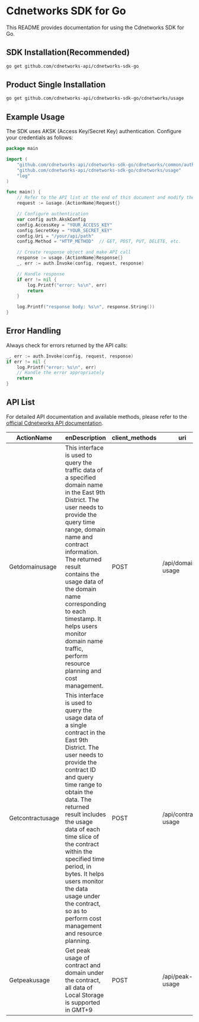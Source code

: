 # Cdnetworks SDK for Go

This README provides documentation for using the Cdnetworks SDK for Go.

## SDK Installation(Recommended)

```bash
go get github.com/cdnetworks-api/cdnetworks-sdk-go
```

## Product Single Installation

```bash
go get github.com/cdnetworks-api/cdnetworks-sdk-go/cdnetworks/usage
```

## Example Usage

The SDK uses AKSK (Access Key/Secret Key) authentication. Configure your credentials as follows:

```go
package main

import (
    "github.com/cdnetworks-api/cdnetworks-sdk-go/cdnetworks/common/auth"
    "github.com/cdnetworks-api/cdnetworks-sdk-go/cdnetworks/usage"
    "log"
)

func main() {
	// Refer to the API list at the end of this document and modify the corresponding {ActionName}, Method, and Uri
    request := &usage.{ActionName}Request{}

    // Configure authentication
    var config auth.AkskConfig
    config.AccessKey = "YOUR_ACCESS_KEY"
    config.SecretKey = "YOUR_SECRET_KEY"
    config.Uri = "/your/api/path"
    config.Method = "HTTP_METHOD"  // GET, POST, PUT, DELETE, etc.

    // Create response object and make API call
    response := usage.{ActionName}Response{}
    _, err := auth.Invoke(config, request, response)

    // Handle response
    if err != nil {
        log.Printf("error: %s\n", err)
        return
    }

    log.Printf("response body: %s\n", response.String())
}
```

## Error Handling

Always check for errors returned by the API calls:

```go
_, err := auth.Invoke(config, request, response)
if err != nil {
    log.Printf("error: %s\n", err)
    // Handle the error appropriately
    return
}
```

## API List
For detailed API documentation and available methods, please refer to the [official Cdnetworks API documentation](https://docs.cdnetworks.com/en/cdn/apidocs).

| ActionName | enDescription | client_methods | uri |
| --- | --- | --- | --- |
| Getdomainusage | This interface is used to query the traffic data of a specified domain name in the East 9th District. The user needs to provide the query time range, domain name and contract information. The returned result contains the usage data of the domain name corresponding to each timestamp. It helps users monitor domain name traffic, perform resource planning and cost management. | POST | /api/domain-usage |
| Getcontractusage | This interface is used to query the usage data of a single contract in the East 9th District. The user needs to provide the contract ID and query time range to obtain the data. The returned result includes the usage data of each time slice of the contract within the specified time period, in bytes. It helps users monitor the data usage under the contract, so as to perform cost management and resource planning. | POST | /api/contract-usage |
| Getpeakusage | Get peak usage of contract and domain under the contract, all data of Local Storage is supported in GMT+9 | POST | /api/peak-usage |